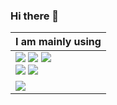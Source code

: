 ### Hi there 👋

<!--
**giseggi/giseggi** is a ✨ _special_ ✨ repository because its `README.md` (this file) appears on your GitHub profile.

Here are some ideas to get you started:

🔭 I’m currently working on ...
- 🌱 I’m currently learning ...
- 👯 I’m looking to collaborate on ...
- 🤔 I’m looking for help with ...
- 💬 Ask me about ...
- 📫 How to reach me: ...
- 😄 Pronouns: ...
- ⚡ Fun fact: ...
-->

|I am mainly using|
|-----|
|<img src="https://img.shields.io/badge/-JAVA-FF160B?style=flat-square&logo=JAVA"/> <img src = "https://img.shields.io/badge/-Spring-6DB33F?style=flat-square&logo=spring&logoColor=white"/> <img src = "https://img.shields.io/badge/-Spring Boot-6DB33F?style=flat-square&logo=springboot&logoColor=white"/> <br> <img src="https://img.shields.io/badge/-Oracle Database-F80000?style=flat-square&logo=oracle"/> <img src = "https://img.shields.io/badge/-PostgreSQL-4169E1?style=flat-square&logo=postgresql&logoColor=white"/> 
<img src = "https://img.shields.io/badge/-Microsoft SQL Server-CC29271?style=flat-square&logo=microsoftsqlserver&logoColor=white"/> |
